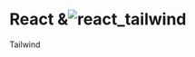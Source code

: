 # React &![react_tailwind](https://user-images.githubusercontent.com/82729145/229630724-abc55c47-4fc3-4191-905c-504748594d30.jpg)
 Tailwind
